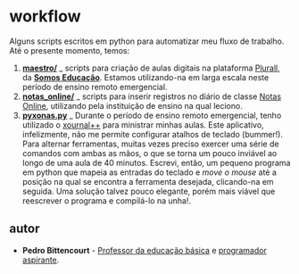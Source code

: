# workflow

Alguns scripts escritos em python para automatizar meu fluxo de trabalho. 
Até o presente momento, temos:

1. **[maestro/](https://github.com/pbittencourt/scripts/tree/master/maestro)** _ 
scripts para criação de aulas digitais na plataforma [Plurall](https://www.plurall.net), 
da **[Somos Educação](https://www.somoseducacao.com.br)**. Estamos utilizando-na 
em larga escala neste período de ensino remoto emergencial.
1. **[notas_online/](https://github.com/pbittencourt/scripts/tree/master/notas_online)** _ 
scripts para inserir registros no diário de classe [Notas Online](https://www.notasonline.com), 
utilizando pela instituição de ensino na qual leciono.
1. **[pyxonas.py](https://github.com/pbittencourt/scripts/blob/master/pyxonas.py)** _ 
Durante o período de ensino remoto emergencial, tenho utilizado o 
[xournal++](https://github.com/xournalpp/xournalpp) para ministrar minhas aulas. Este aplicativo, 
infelizmente, não me permite configurar atalhos de teclado (bummer!). Para alternar ferramentas, 
muitas vezes preciso exercer uma série de comandos com ambas as mãos, o que se torna um 
pouco inviável ao longo de uma aula de 40 minutos. Escrevi, então,  um pequeno programa em python 
que mapeia as entradas do teclado e *move o mouse* até a posição na qual se encontra a ferramenta 
desejada, clicando-na em seguida. Uma solução talvez pouco elegante, porém mais viável que 
reescrever o programa e compilá-lo na unha!.

## autor

* **Pedro Bittencourt** - [Professor da educação básica](http://pedrobittencourt.com.br/) 
e [programador aspirante](https://github.com/pbittencourt).
